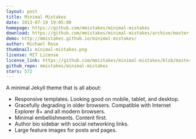 ```yaml
---
layout: post
title: Minimal Mistakes
date: 2013-07-19 19:05:00
homepage: https://github.com/mmistakes/minimal-mistakes
download: https://github.com/mmistakes/minimal-mistakes/archive/master.zip
demo: http://mmistakes.github.io/minimal-mistakes/
author: Michael Rose
thumbnail: minimal-mistakes.png
license: MIT License
license_link: https://github.com/mmistakes/minimal-mistakes/blob/master/LICENSE
github_repo: mmistakes/minimal-mistakes
stars: 572
---
```


A minimal Jekyll theme that is all about:

* Responsive templates. Looking good on mobile, tablet, and desktop.
* Gracefully degrading in older browsers. Compatible with Internet
  Explorer 8+ and all modern browsers.
* Minimal embellishments. Content first.
* Author bio sidebar with social networking links.
* Large feature images for posts and pages.
